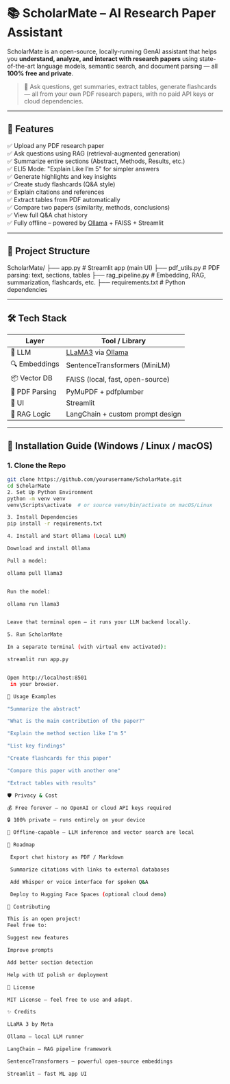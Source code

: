 # 📚 ScholarMate – AI Research Paper Assistant

ScholarMate is an open-source, locally-running GenAI assistant that helps you **understand, analyze, and interact with research papers** using state-of-the-art language models, semantic search, and document parsing — all **100% free and private**.

> 🧠 Ask questions, get summaries, extract tables, generate flashcards — all from your own PDF research papers, with no paid API keys or cloud dependencies.

---

## 🎯 Features

✅ Upload any PDF research paper  
✅ Ask questions using RAG (retrieval-augmented generation)  
✅ Summarize entire sections (Abstract, Methods, Results, etc.)  
✅ ELI5 Mode: "Explain Like I’m 5" for simpler answers  
✅ Generate highlights and key insights  
✅ Create study flashcards (Q&A style)  
✅ Explain citations and references  
✅ Extract tables from PDF automatically  
✅ Compare two papers (similarity, methods, conclusions)  
✅ View full Q&A chat history  
✅ Fully offline – powered by [Ollama](https://ollama.com/) + FAISS + Streamlit

---

## 🧱 Project Structure

ScholarMate/
├── app.py # Streamlit app (main UI)
├── pdf_utils.py # PDF parsing: text, sections, tables
├── rag_pipeline.py # Embedding, RAG, summarization, flashcards, etc.
├── requirements.txt # Python dependencies

---

## 🛠️ Tech Stack

| Layer         | Tool / Library                      |
|---------------|-------------------------------------|
| 🧠 LLM         | [LLaMA3](https://ollama.com/library/llama3) via [Ollama](https://ollama.com) |
| 🔍 Embeddings  | SentenceTransformers (MiniLM)       |
| 📦 Vector DB   | FAISS (local, fast, open-source)    |
| 📄 PDF Parsing | PyMuPDF + pdfplumber                |
| 💬 UI          | Streamlit                           |
| 🧠 RAG Logic   | LangChain + custom prompt design     |

---

## 🚀 Installation Guide (Windows / Linux / macOS)

### 1. Clone the Repo

```bash
git clone https://github.com/yourusername/ScholarMate.git
cd ScholarMate
2. Set Up Python Environment
python -m venv venv
venv\Scripts\activate  # or source venv/bin/activate on macOS/Linux

3. Install Dependencies
pip install -r requirements.txt

4. Install and Start Ollama (Local LLM)

Download and install Ollama

Pull a model:

ollama pull llama3


Run the model:

ollama run llama3


Leave that terminal open – it runs your LLM backend locally.

5. Run ScholarMate

In a separate terminal (with virtual env activated):

streamlit run app.py


Open http://localhost:8501
 in your browser.

🧪 Usage Examples

"Summarize the abstract"

"What is the main contribution of the paper?"

"Explain the method section like I'm 5"

"List key findings"

"Create flashcards for this paper"

"Compare this paper with another one"

"Extract tables with results"

🛡️ Privacy & Cost

💰 Free forever – no OpenAI or cloud API keys required

🔒 100% private – runs entirely on your device

📶 Offline-capable – LLM inference and vector search are local

📌 Roadmap

 Export chat history as PDF / Markdown

 Summarize citations with links to external databases

 Add Whisper or voice interface for spoken Q&A

 Deploy to Hugging Face Spaces (optional cloud demo)

🙌 Contributing

This is an open project!
Feel free to:

Suggest new features

Improve prompts

Add better section detection

Help with UI polish or deployment

📄 License

MIT License – feel free to use and adapt.

✨ Credits

LLaMA 3 by Meta

Ollama – local LLM runner

LangChain – RAG pipeline framework

SentenceTransformers – powerful open-source embeddings

Streamlit – fast ML app UI
